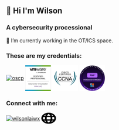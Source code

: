 <h2 align="left">👋 Hi I'm Wilson</h2>
<h3 align="left">A cybersecurity processional</h3>

🔭 I’m currently working in the OT/ICS space.

<h3 align="left">These are my credentials:</h3>
<p align="left">
  <a href="https://credentials.offsec.com/f3f89865-b1aa-4b65-9cce-c05ec551de98" target="blank"><img align="center" src="https://api.accredible.com/v1/frontend/credential_website_embed_image/badge/161210504" alt="oscp" height="70" width="70" /></a>
  <a href="https://www.credly.com/badges/d00bea8a-92a9-445d-a138-c56a6e94f29b" target="blank"><img align="center" src="https://raw.githubusercontent.com/whitehelmetsec/whitehelmetsec/refs/heads/main/assets/vcp.png" alt="vcp-dcv" height="70" width="70" /></a>
  <a href="https://www.credly.com/badges/15de7f43-3b17-4ed9-85f8-cde9ec090c69/public_url" target="blank"><img align="center" src="https://raw.githubusercontent.com/whitehelmetsec/whitehelmetsec/main/assets/ccna_600.png" alt="ccna" height="70" width="70" /></a>
  <a href="https://www.credly.com/badges/244fc3ff-7872-4d24-ada4-1ade642a58dd/public_url" target="blank"><img align="center" src="https://raw.githubusercontent.com/whitehelmetsec/whitehelmetsec/refs/heads/main/assets/pmp.png" alt="pmp" height="70" width="70" /></a>
</p>

<h3 align="left">Connect with me:</h3>
<p align="left">
<a href="https://linkedin.com/in/wilsonlaiwx" target="blank"><img align="center" src="https://raw.githubusercontent.com/rahuldkjain/github-profile-readme-generator/master/src/images/icons/Social/linked-in-alt.svg" alt="wilsonlaiwx" height="30" width="40" /></a>
<a href="https://www.wilsonlai.com" target="blank"><img align="center" src="https://raw.githubusercontent.com/whitehelmetsec/whitehelmetsec/a175bf542605ef94907b25aad1f4e42912578a70/assets/website-ui-web-svgrepo-com.svg" alt="personal_site" height="30" width="40" /></a>
</p>
